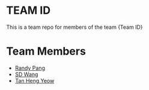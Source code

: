 # TEAM ID
This is a team repo for members of the team {Team ID}

# Team Members
* [Randy Pang](members/randyPang.md)
* [SD Wang](members/wangJinyi.md)
* [Tan Heng Yeow](members/HengYeow.md)


